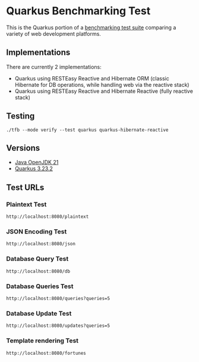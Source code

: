 # Quarkus Benchmarking Test

This is the Quarkus portion of a [benchmarking test suite](../) comparing a variety of web development platforms.

## Implementations

There are currently 2 implementations:

- Quarkus using RESTEasy Reactive and Hibernate ORM (classic Hibernate for DB operations, while handling web via the reactive stack)
- Quarkus using RESTEasy Reactive and Hibernate Reactive (fully reactive stack)

## Testing

    ./tfb --mode verify --test quarkus quarkus-hibernate-reactive

## Versions

* [Java OpenJDK 21](http://openjdk.java.net/)
* [Quarkus 3.23.2](https://quarkus.io)

## Test URLs

### Plaintext Test

    http://localhost:8080/plaintext

### JSON Encoding Test

    http://localhost:8080/json

### Database Query Test

    http://localhost:8080/db

### Database Queries Test

    http://localhost:8080/queries?queries=5

### Database Update Test

    http://localhost:8080/updates?queries=5

### Template rendering Test

    http://localhost:8080/fortunes
